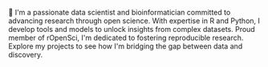 👋 I'm a passionate data scientist and bioinformatician committed to advancing research through open science. With expertise in R and Python, I develop tools and models to unlock insights from complex datasets. Proud member of rOpenSci, I'm dedicated to fostering reproducible research. Explore my projects to see how I'm bridging the gap between data and discovery.
